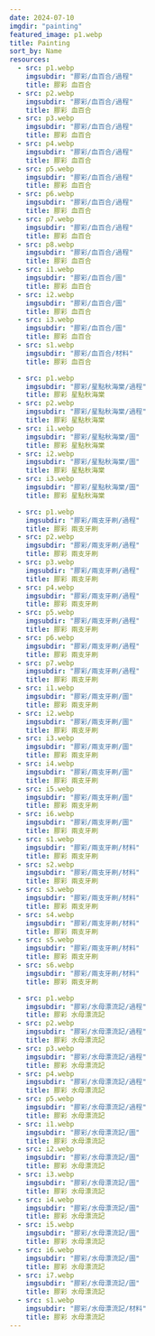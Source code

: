 ```yaml
---
date: 2024-07-10
imgdir: "painting"
featured_image: p1.webp
title: Painting
sort_by: Name
resources:
  - src: p1.webp
    imgsubdir: "膠彩/血百合/過程"
    title: 膠彩 血百合
  - src: p2.webp
    imgsubdir: "膠彩/血百合/過程"
    title: 膠彩 血百合
  - src: p3.webp
    imgsubdir: "膠彩/血百合/過程"
    title: 膠彩 血百合
  - src: p4.webp
    imgsubdir: "膠彩/血百合/過程"
    title: 膠彩 血百合
  - src: p5.webp
    imgsubdir: "膠彩/血百合/過程"
    title: 膠彩 血百合
  - src: p6.webp
    imgsubdir: "膠彩/血百合/過程"
    title: 膠彩 血百合
  - src: p7.webp
    imgsubdir: "膠彩/血百合/過程"
    title: 膠彩 血百合
  - src: p8.webp
    imgsubdir: "膠彩/血百合/過程"
    title: 膠彩 血百合
  - src: i1.webp
    imgsubdir: "膠彩/血百合/圖"
    title: 膠彩 血百合
  - src: i2.webp
    imgsubdir: "膠彩/血百合/圖"
    title: 膠彩 血百合
  - src: i3.webp
    imgsubdir: "膠彩/血百合/圖"
    title: 膠彩 血百合
  - src: s1.webp
    imgsubdir: "膠彩/血百合/材料"
    title: 膠彩 血百合

  - src: p1.webp
    imgsubdir: "膠彩/星點秋海棠/過程"
    title: 膠彩 星點秋海棠
  - src: p2.webp
    imgsubdir: "膠彩/星點秋海棠/過程"
    title: 膠彩 星點秋海棠
  - src: i1.webp
    imgsubdir: "膠彩/星點秋海棠/圖"
    title: 膠彩 星點秋海棠
  - src: i2.webp
    imgsubdir: "膠彩/星點秋海棠/圖"
    title: 膠彩 星點秋海棠
  - src: i3.webp
    imgsubdir: "膠彩/星點秋海棠/圖"
    title: 膠彩 星點秋海棠

  - src: p1.webp
    imgsubdir: "膠彩/兩支牙刷/過程"
    title: 膠彩 兩支牙刷
  - src: p2.webp
    imgsubdir: "膠彩/兩支牙刷/過程"
    title: 膠彩 兩支牙刷
  - src: p3.webp
    imgsubdir: "膠彩/兩支牙刷/過程"
    title: 膠彩 兩支牙刷
  - src: p4.webp
    imgsubdir: "膠彩/兩支牙刷/過程"
    title: 膠彩 兩支牙刷
  - src: p5.webp
    imgsubdir: "膠彩/兩支牙刷/過程"
    title: 膠彩 兩支牙刷
  - src: p6.webp
    imgsubdir: "膠彩/兩支牙刷/過程"
    title: 膠彩 兩支牙刷
  - src: p7.webp
    imgsubdir: "膠彩/兩支牙刷/過程"
    title: 膠彩 兩支牙刷
  - src: i1.webp
    imgsubdir: "膠彩/兩支牙刷/圖"
    title: 膠彩 兩支牙刷
  - src: i2.webp
    imgsubdir: "膠彩/兩支牙刷/圖"
    title: 膠彩 兩支牙刷
  - src: i3.webp
    imgsubdir: "膠彩/兩支牙刷/圖"
    title: 膠彩 兩支牙刷
  - src: i4.webp
    imgsubdir: "膠彩/兩支牙刷/圖"
    title: 膠彩 兩支牙刷
  - src: i5.webp
    imgsubdir: "膠彩/兩支牙刷/圖"
    title: 膠彩 兩支牙刷
  - src: i6.webp
    imgsubdir: "膠彩/兩支牙刷/圖"
    title: 膠彩 兩支牙刷
  - src: s1.webp
    imgsubdir: "膠彩/兩支牙刷/材料"
    title: 膠彩 兩支牙刷
  - src: s2.webp
    imgsubdir: "膠彩/兩支牙刷/材料"
    title: 膠彩 兩支牙刷
  - src: s3.webp
    imgsubdir: "膠彩/兩支牙刷/材料"
    title: 膠彩 兩支牙刷
  - src: s4.webp
    imgsubdir: "膠彩/兩支牙刷/材料"
    title: 膠彩 兩支牙刷
  - src: s5.webp
    imgsubdir: "膠彩/兩支牙刷/材料"
    title: 膠彩 兩支牙刷
  - src: s6.webp
    imgsubdir: "膠彩/兩支牙刷/材料"
    title: 膠彩 兩支牙刷

  - src: p1.webp
    imgsubdir: "膠彩/水母漂流記/過程"
    title: 膠彩 水母漂流記
  - src: p2.webp
    imgsubdir: "膠彩/水母漂流記/過程"
    title: 膠彩 水母漂流記
  - src: p3.webp
    imgsubdir: "膠彩/水母漂流記/過程"
    title: 膠彩 水母漂流記
  - src: p4.webp
    imgsubdir: "膠彩/水母漂流記/過程"
    title: 膠彩 水母漂流記
  - src: p5.webp
    imgsubdir: "膠彩/水母漂流記/過程"
    title: 膠彩 水母漂流記
  - src: i1.webp
    imgsubdir: "膠彩/水母漂流記/圖"
    title: 膠彩 水母漂流記
  - src: i2.webp
    imgsubdir: "膠彩/水母漂流記/圖"
    title: 膠彩 水母漂流記
  - src: i3.webp
    imgsubdir: "膠彩/水母漂流記/圖"
    title: 膠彩 水母漂流記
  - src: i4.webp
    imgsubdir: "膠彩/水母漂流記/圖"
    title: 膠彩 水母漂流記
  - src: i5.webp
    imgsubdir: "膠彩/水母漂流記/圖"
    title: 膠彩 水母漂流記
  - src: i6.webp
    imgsubdir: "膠彩/水母漂流記/圖"
    title: 膠彩 水母漂流記
  - src: i7.webp
    imgsubdir: "膠彩/水母漂流記/圖"
    title: 膠彩 水母漂流記
  - src: s1.webp
    imgsubdir: "膠彩/水母漂流記/材料"
    title: 膠彩 水母漂流記
---
```

